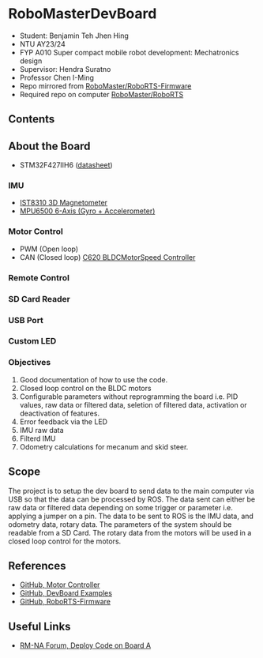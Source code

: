 # RoboMasterDevBoard
- Student: Benjamin Teh Jhen Hing
- NTU AY23/24
- FYP A010 Super compact mobile robot development: Mechatronics design
- Supervisor: Hendra Suratno
- Professor Chen I-Ming  
- Repo mirrored from [RoboMaster/RoboRTS-Firmware](https://github.com/RoboMaster/RoboRTS-Firmware.git)
- Required repo on computer [RoboMaster/RoboRTS](https://github.com/RoboMaster/RoboRTS.git)

## Contents
## About the Board
- STM32F427IIH6 ([datasheet](https://www.st.com/en/microcontrollers-microprocessors/stm32f427ii.html))
### IMU
-  [IST8310 3D Magnetometer](./DataSheet/IST8310_3D_Magnetometer.pdf)
- [MPU6500 6-Axis (Gyro + Accelerometer)](./DataSheet/MPU-6500.pdf)
### Motor Control
- PWM (Open loop)
- CAN (Closed loop) [C620 BLDCMotorSpeed Controller](./DataSheet/RBMC620BLDCMotorSpeedController.pdf)
### Remote Control
### SD Card Reader
### USB Port
### Custom LED

### Objectives
1. Good documentation of how to use the code. 
2. Closed loop control on the BLDC motors
3. Configurable parameters without reprogramming the board i.e. PID values, raw data or filtered data, seletion of filtered data, activation or deactivation of features. 
4. Error feedback via the LED
5. IMU raw data
6. Filterd IMU
7. Odometry calculations for mecanum and skid steer. 

## Scope
The project is to setup the dev board to send data to the main computer via USB so that the data can be processed by ROS. The data sent can either be raw data or filtered data depending on some trigger or parameter i.e. applying a jumper on a pin. The data to be sent to ROS is the IMU data, and odometry data, rotary data. The parameters of the system should be readable from a SD Card. The rotary data from the motors will be used in a closed loop control for the motors. 

## References
- [GitHub, Motor Controller](https://github.com/RoboGrinder-ECE/Motor_Control.git)
- [GitHub, DevBoard Examples](https://github.com/RoboMaster/DevelopmentBoard-Examples.git)
- [GitHub, RoboRTS-Firmware](https://github.com/RoboMaster/RoboRTS-Firmware.git)
## Useful Links
- [RM-NA Forum, Deploy Code on Board A](https://forums.robomasterna.com/t/how-to-write-and-deploy-code-to-the-development-board-type-a/91/2)
